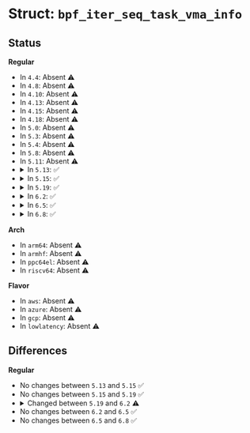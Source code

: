 # Struct: <code>bpf_iter_seq_task_vma_info</code>

## Status
<b>Regular</b>
<ul>
<li>
In <code>4.4</code>: Absent ⚠️
</li>
<li>
In <code>4.8</code>: Absent ⚠️
</li>
<li>
In <code>4.10</code>: Absent ⚠️
</li>
<li>
In <code>4.13</code>: Absent ⚠️
</li>
<li>
In <code>4.15</code>: Absent ⚠️
</li>
<li>
In <code>4.18</code>: Absent ⚠️
</li>
<li>
In <code>5.0</code>: Absent ⚠️
</li>
<li>
In <code>5.3</code>: Absent ⚠️
</li>
<li>
In <code>5.4</code>: Absent ⚠️
</li>
<li>
In <code>5.8</code>: Absent ⚠️
</li>
<li>
In <code>5.11</code>: Absent ⚠️
</li>
<li>
<details>
<summary>In <code>5.13</code>: ✅</summary>

```c
struct bpf_iter_seq_task_vma_info {
    struct bpf_iter_seq_task_common common;
    struct task_struct *task;
    struct vm_area_struct *vma;
    u32 tid;
    long unsigned int prev_vm_start;
    long unsigned int prev_vm_end;
};
```
</details>
</li>
<li>
<details>
<summary>In <code>5.15</code>: ✅</summary>

```c
struct bpf_iter_seq_task_vma_info {
    struct bpf_iter_seq_task_common common;
    struct task_struct *task;
    struct vm_area_struct *vma;
    u32 tid;
    long unsigned int prev_vm_start;
    long unsigned int prev_vm_end;
};
```
</details>
</li>
<li>
<details>
<summary>In <code>5.19</code>: ✅</summary>

```c
struct bpf_iter_seq_task_vma_info {
    struct bpf_iter_seq_task_common common;
    struct task_struct *task;
    struct vm_area_struct *vma;
    u32 tid;
    long unsigned int prev_vm_start;
    long unsigned int prev_vm_end;
};
```
</details>
</li>
<li>
<details>
<summary>In <code>6.2</code>: ✅</summary>

```c
struct bpf_iter_seq_task_vma_info {
    struct bpf_iter_seq_task_common common;
    struct task_struct *task;
    struct mm_struct *mm;
    struct vm_area_struct *vma;
    u32 tid;
    long unsigned int prev_vm_start;
    long unsigned int prev_vm_end;
};
```
</details>
</li>
<li>
<details>
<summary>In <code>6.5</code>: ✅</summary>

```c
struct bpf_iter_seq_task_vma_info {
    struct bpf_iter_seq_task_common common;
    struct task_struct *task;
    struct mm_struct *mm;
    struct vm_area_struct *vma;
    u32 tid;
    long unsigned int prev_vm_start;
    long unsigned int prev_vm_end;
};
```
</details>
</li>
<li>
<details>
<summary>In <code>6.8</code>: ✅</summary>

```c
struct bpf_iter_seq_task_vma_info {
    struct bpf_iter_seq_task_common common;
    struct task_struct *task;
    struct mm_struct *mm;
    struct vm_area_struct *vma;
    u32 tid;
    long unsigned int prev_vm_start;
    long unsigned int prev_vm_end;
};
```
</details>
</li>
</ul>
<b>Arch</b>
<ul>
<li>
In <code>arm64</code>: Absent ⚠️
</li>
<li>
In <code>armhf</code>: Absent ⚠️
</li>
<li>
In <code>ppc64el</code>: Absent ⚠️
</li>
<li>
In <code>riscv64</code>: Absent ⚠️
</li>
</ul>
<b>Flavor</b>
<ul>
<li>
In <code>aws</code>: Absent ⚠️
</li>
<li>
In <code>azure</code>: Absent ⚠️
</li>
<li>
In <code>gcp</code>: Absent ⚠️
</li>
<li>
In <code>lowlatency</code>: Absent ⚠️
</li>
</ul>

## Differences
<b>Regular</b>
<ul>
<li>
No changes between <code>5.13</code> and <code>5.15</code> ✅
</li>
<li>
No changes between <code>5.15</code> and <code>5.19</code> ✅
</li>
<li>
<details>
<summary>Changed between <code>5.19</code> and <code>6.2</code> ⚠️</summary>
<ul>
<li>
<b>Field added. </b>
<code>struct mm_struct *mm</code>
</li>
</ul>
</details>
</li>
<li>
No changes between <code>6.2</code> and <code>6.5</code> ✅
</li>
<li>
No changes between <code>6.5</code> and <code>6.8</code> ✅
</li>
</ul>
